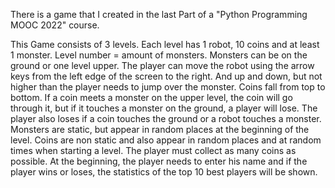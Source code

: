 There is a game that I created in the last Part of a "Python Programming MOOC 2022" course.

This Game consists of 3 levels. Each level has 1 robot, 10 coins and at least 1 monster. Level number = amount of monsters. 
Monsters can be on the ground or one level upper. The player can move the robot using the arrow keys from the left edge of 
the screen to the right. And up and down, but not higher than the player needs to jump over the monster. Coins fall from top 
to bottom. If a coin meets a monster on the upper level, the coin will go through it, but if it touches a monster on the 
ground, a player will lose. The player also loses if a coin touches the ground or a robot touches a monster. 
Monsters are static, but appear in random places at the beginning of the level. Coins are non static and also appear in 
random places and at random times when starting a level.
The player must collect as many coins as possible.
At the beginning, the player needs to enter his name and if the player wins or loses, the statistics of the top 10 best players 
will be shown.
